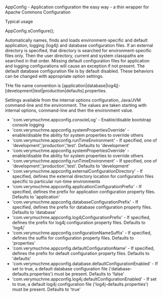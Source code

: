 
AppConfig - Application configuration the easy way - a thin wrapper for Apache Commons Configuration

Typical usage

AppConfig.sConfigure();

Automatically names, finds and loads environment-specific and default application, logging (log4j) and database configuration files. If an external directory is specified, that directory is searched for environment-specific files only. Then the user directory, current and system classpaths are searched in that order. Missing default configuration files for application and logging configurations will cause an exception if not present. The default database configuration file is by default disabled. These behaviors can be changed with appropriate option settings.

THe file name convention is [application|database|log4j]-[development|test|production|defaults].properties.

Settings available from the internal options configuration, Java/JVM command-line and the environment. The values are taken starting with internal options, command-line and then the environment value.

* 'com.verymuchme.appconfig.consoleLog' - Enable/disable bootstrap console logging
* 'com.verymuchme.appconfig.systemPropertiesOverride' - enable/disable the ability for system properties to override others
* 'com.verymuchme.appconfig.runTimeEnvironment' - If specified, one of 'development','production','test'. Defaults to 'development'
* 'com.verymuchme.appconfig.systemPropertiesOverride' - enable/disable the ability for system properties to override others
* 'com.verymuchme.appconfig.runTimeEnvironment' - If specified, one of 'development','production','test'. Defaults to 'development'
* 'com.verymuchme.appconfig.externalConfigurationDirectory' - If specified, defines the external directory location for configuration files specific to particular run-time environments
* 'com.verymuchme.appconfig.applicationConfigurationPrefix' - If specified, defines the prefix for application configuration property files. Defaults to 'application'
* 'com.verymuchme.appconfig.databaseConfigurationPrefix' - If specified, defines the prefix for database configuration property files. Defaults to 'database'
* 'com.verymuchme.appconfig.log4jConfigurationPrefix' - If specified, defines the prefix for log4j configuration property files. Defaults to 'log4j'
* 'com.verymuchme.appconfig.configurationNameSuffix' - If specified, defines the suffix for configuration property files. Defaults to 'properties'
* 'com.verymuchme.appconfig.defaultConfigurationName' - If specified, defines the prefix for default configuration property files. Defaults to 'defaults'
* 'com.verymuchme.appconfig.database.defaultConfigurationEnabled' - If set to true, a default database configuration file ('database-defaults.properties') must be present. Defaults to 'false'
* 'com.verymuchme.appconfig.log4j.defaultConfigurationEnabled' - If set to true, a default log4j configuration file ('log4j-defaults.properties') must be present. Defaults to 'true'
